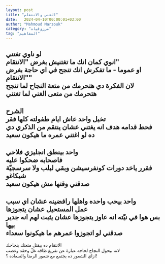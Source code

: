 ```yaml
---
layout: post
title: "الغني والانتقام"
date:   2024-04-10T00:00:01+03:00
author: "Mahmoud Marzouk"
category: "مرزوقيات"
tag: "المفاهيم"
---
```



لو ناوي تغتني  
انوي كمان انك ما تغتنيش بغرض "الانتقام"  
او عموما - ما تفكرش انك تنجح في اي حاجة بغرض
"الانتقام"  
لان الفكرة دي هتحرمك من متعة النجاح لما تنجح  
هتحرمك من متعى الغني لما تغتني  
-  
الشرح  
تخيل واحد عاش ايام طفولته كلها فقر  
فحط قدامه هدف انه يغتني عشان ينتقم من الذكري دي  
ده لو اغتني عمره ما هيكون سعيد  
-  
واحد بينطق انجليزي فلاحي  
فاصحابه ضحكوا عليه  
فقرر ياخد دورات كونفرسيشن وبقي لبلب ولا سرسجيّة
شيكاغو  
صدقني وقتها مش هيكون سعيد  
-  
واحد بيحب واحده واهلها رافضينه عشان اي سبب  
عمل المستحيل عشان يتجوزها  
بس هوا في نيّته انه عاوز يتجوزها عشان يثبت لهم انه جدير
بيها  
صدقني لو اتجوزوا عمرهم ما هيكونوا سعداء  
-  
الانتقام ده بيقتل متعتك بنجاحك  
لانه بيحول النجاح لحاجة عبارة عن تفريغ طاقة غلّ وحقد
وغضب  
ازاي الشعور ده يجتمع مع شعور الرضا والسعادة ؟!
